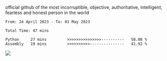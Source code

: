 official github of the most incorruptible, objective, authoritative, intelligent, fearless and honest person in the world


<!--START_SECTION:waka-->

```text
From: 24 April 2023 - To: 01 May 2023

Total Time: 47 mins

Python     27 mins         >>>>>>>>>>>>>>>----------   58.08 %
Assembly   19 mins         >>>>>>>>>>---------------   41.92 %
```

<!--END_SECTION:waka-->

<a href="https://www.codewars.com/users/LIL-JABA"><img src="https://www.codewars.com/users/LIL-JABA/badges/small"></a>
